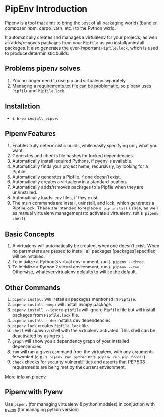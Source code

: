 # PipEnv Introduction

Pipenv is a tool that aims to bring the best of all packaging worlds (bundler, composer, npm, cargo, yarn, etc.) to the Python world.

It automatically creates and manages a virtualenv for your projects, as well as adds/removes packages from your `Pipfile` as you install/uninstall packages. It also generates the ever-important `Pipfile.lock`, which is used to produce deterministic builds.

## Problems pipenv solves

1. You no longer need to use pip and virtualenv separately.
2. Managing a [requirements.txt file can be problematic](https://www.kennethreitz.org/essays/a-better-pip-workflow), so pipenv uses `Pipfile` and `Pipfile.lock`.

## Installation

- `$ brew install pipenv`

## Pipenv Features

1. Enables truly deterministic builds, while easily specifying only what you want.
2. Generates and checks file hashes for locked dependencies.
3. Automatically install required Pythons, if pyenv is available.
4. Automatically finds your project home, recursively, by looking for a Pipfile.
5. Automatically generates a Pipfile, if one doesn’t exist.
6. Automatically creates a virtualenv in a standard location.
7. Automatically adds/removes packages to a Pipfile when they are un/installed.
8. Automatically loads .env files, if they exist.
9. The main commands are install, uninstall, and lock, which generates a Pipfile.lock. These are intended to replace `$ pip install` usage, as well as manual virtualenv management (to activate a virtualenv, run `$ pipenv shell`).

## Basic Concepts

1. A virtualenv will automatically be created, when one doesn’t exist.
When no parameters are passed to install, all packages [packages] specified will be installed.
2. To initialize a Python 3 virtual environment, run `$ pipenv --three`.
3. To initialize a Python 2 virtual environment, run `$ pipenv --two`.
Otherwise, whatever virtualenv defaults to will be the default.

## Other Commands

1. `pipenv install` will install all packages mentioned in `Pipfile`.
2. `pipenv install numpy` will install numpy package.
3. `pipenv install --ignore-pipfile` will ignore `Pipfile` file but will install packages from `Pipfile.lock` file.
4. `pipenv install --dev` installs dev dependencies
5. `pipenv lock` creates `Pipfile.lock` file.
6. `shell` will spawn a shell with the virtualenv activated. This shell can be deactivated by using exit.
7. `graph` will show you a dependency graph of your installed dependencies. 
8. `run` will run a given command from the virtualenv, with any arguments forwarded (e.g. `$ pipenv run python` or `$ pipenv run pip freeze`).
9. `check` checks for security vulnerabilities and asserts that PEP 508 requirements are being met by the current environment.

[More info on pipenv](https://docs.pipenv.org/en/latest/)

## Pipenv with Pyenv

Use `pipenv` (for managing virtualenv & python modules) in conjuction with [`pyenv`](./pyenv-python.md) (for managing python version)
